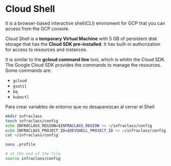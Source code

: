 # Cloud Shell

It is a browser-based interactive shell(CLI) enviroment for GCP that you can access from the GCP console.

Cloud Shell is a **temporary Virtual Machine** with 5 GB of persistent disk storage that has the **Cloud SDK pre-installed**. It has built-in authorization for access to resources and instances.


It is similar to the **gcloud command line** tool, which is whitin the Cloud SDK. The Google Cloud SDK provides the commands to manage the resources. Some commands are:

- `gcloud`
- `gsutil`
- `bq`
- `kubectl`

Para crear variables de entorno que no desaparezcan al cerrar el Shell

```sh
mkdir infraclass
touch infraclass/config
echo INFRACLASS_REGION=$INFRACLASS_REGION >> ~/infraclass/config
echo INFRACLASS_PROJECT_ID=$DEVSHELL_PROJECT_ID >> ~/infraclass/config
cat ~/infraclass/config
```
```sh
nano .profile

# at the end of the file
source infraclass/config
```